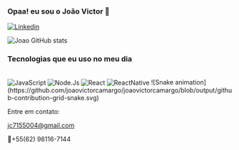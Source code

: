 ### Opaa! eu sou o João Victor 💪

[![Linkedin](https://img.shields.io/badge/LinkedIn-0077B5?style=for-the-badge&logo=linkedin&logoColor=white)](https://www.linkedin.com/in/jo%C3%A3o-victor-camargo-7700b3209/?originalSubdomain=br)

![Joao GitHub stats](https://github-readme-stats.vercel.app/api?username=joaovictorcamargo&show_icons=true&theme=dracula)

### Tecnologias que eu uso no meu dia
<div style="display: inline_block"><br/>
<img align=center alt="JavaScript" src="https://img.shields.io/badge/JavaScript-F7DF1E?style=for-the-badge&logo=javascript&logoColor=black"/>
<img align=center alt="Node.Js" src="https://img.shields.io/badge/Node.js-43853D?style=for-the-badge&logo=node.js&logoColor=white"/>
<img align=center alt="React" src="https://img.shields.io/badge/React-20232A?style=for-the-badge&logo=react&logoColor=61DAFB"/>
<img align=center alt="ReactNative" src="https://img.shields.io/badge/React_Native-20232A?style=for-the-badge&logo=react&logoColor=61DAFB"/>
   ![Snake animation](https://github.com/joaovictorcamargo/joaovictorcamargo/blob/output/github-contribution-grid-snake.svg)
</div>



Entre em contato:

jc7155004@gmail.com

📱+55(62) 98116-7144

